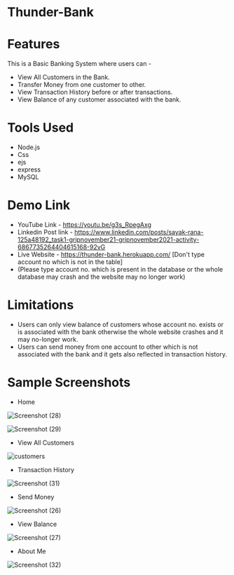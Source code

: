 # Thunder-Bank

# Features

This is a Basic Banking System where users can -
* View All Customers in the Bank.
* Transfer Money from one customer to other.
* View Transaction History before or after transactions.
* View Balance of any customer associated with the bank.

# Tools Used
* Node.js
* Css
* ejs
* express
* MySQL

# Demo Link
* YouTube Link - https://youtu.be/g3s_RpegAxg
* Linkedin Post link - https://www.linkedin.com/posts/sayak-rana-125a48192_task1-gripnovember21-gripnovember2021-activity-6867735264404615168-92vG
* Live Website - https://thunder-bank.herokuapp.com/ [Don't type account no which is not in the table]
* (Please type account no. which is present in the database or the whole database may crash and the website may no longer work)

# Limitations
* Users can only view balance of customers whose account no. exists or is associated with the bank otherwise the whole website crashes and it may no-longer work.
* Users can send money from one account to other which is not associated with the bank and it gets also reflected in transaction history.

# Sample Screenshots

* Home

![Screenshot (28)](https://user-images.githubusercontent.com/72291718/142738806-fa0b10ad-e905-4d11-8f89-7e4b3d44b5dd.png)

![Screenshot (29)](https://user-images.githubusercontent.com/72291718/142738792-71a71187-d81d-4e4e-979e-cc266a3c3008.png)

* View All Customers

![customers](https://user-images.githubusercontent.com/72291718/142738825-a49a4bb1-6ee4-4410-b123-46562d7ea3ba.png)

* Transaction History

![Screenshot (31)](https://user-images.githubusercontent.com/72291718/142738842-fd07a67a-05b8-4ecc-823a-20bceda4a955.png)

* Send Money

![Screenshot (26)](https://user-images.githubusercontent.com/72291718/142738850-7f4498c0-0d39-47b3-9cf5-d94eb571f9eb.png)

* View Balance

![Screenshot (27)](https://user-images.githubusercontent.com/72291718/142738861-e7a88c75-5be5-4195-a710-aee3ecd62de6.png)

* About Me

![Screenshot (32)](https://user-images.githubusercontent.com/72291718/142738866-e19fcdf5-10bf-412f-ad31-838eba7749c4.png)





